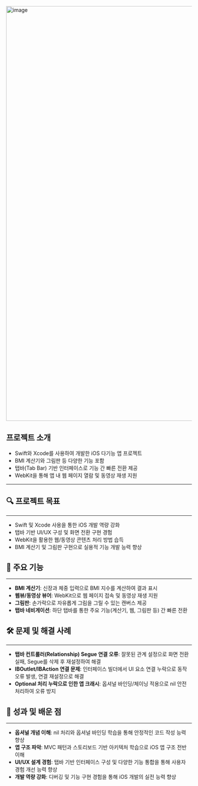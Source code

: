 <img width="1309" height="1123" alt="image" src="https://github.com/user-attachments/assets/00604720-949b-44fd-b2bc-3b4391bb4f00" />

## 프로젝트 소개
- Swift와 Xcode를 사용하여 개발한 iOS 다기능 앱 프로젝트
- BMI 계산기와 그림판 등 다양한 기능 포함
- 탭바(Tab Bar) 기반 인터페이스로 기능 간 빠른 전환 제공
- WebKit을 통해 앱 내 웹 페이지 열람 및 동영상 재생 지원
---

## 🔍 프로젝트 목표
---
- Swift 및 Xcode 사용을 통한 iOS 개발 역량 강화
- 탭바 기반 UI/UX 구성 및 화면 전환 구현 경험
- WebKit을 활용한 웹/동영상 콘텐츠 처리 방법 습득
- BMI 계산기 및 그림판 구현으로 실용적 기능 개발 능력 향상

## 📗 주요 기능
---
- **BMI 계산기**: 신장과 체중 입력으로 BMI 지수를 계산하여 결과 표시
- **웹뷰/동영상 뷰어**: WebKit으로 웹 페이지 접속 및 동영상 재생 지원
- **그림판**: 손가락으로 자유롭게 그림을 그릴 수 있는 캔버스 제공
- **탭바 네비게이션**: 하단 탭바를 통한 주요 기능(계산기, 웹, 그림판 등) 간 빠른 전환

## 🛠️ 문제 및 해결 사례
---
- **탭바 컨트롤러(Relationship) Segue 연결 오류**: 잘못된 관계 설정으로 화면 전환 실패, Segue를 삭제 후 재설정하여 해결
- **IBOutlet/IBAction 연결 문제**: 인터페이스 빌더에서 UI 요소 연결 누락으로 동작 오류 발생, 연결 재설정으로 해결
- **Optional 처리 누락으로 인한 앱 크래시**: 옵셔널 바인딩/체이닝 적용으로 nil 안전 처리하여 오류 방지

## 📌 성과 및 배운 점
---
- **옵셔널 개념 이해**: nil 처리와 옵셔널 바인딩 학습을 통해 안정적인 코드 작성 능력 향상
- **앱 구조 파악**: MVC 패턴과 스토리보드 기반 아키텍처 학습으로 iOS 앱 구조 전반 이해
- **UI/UX 설계 경험**: 탭바 기반 인터페이스 구성 및 다양한 기능 통합을 통해 사용자 경험 개선 능력 향상
- **개발 역량 강화**: 디버깅 및 기능 구현 경험을 통해 iOS 개발의 실전 능력 향상
